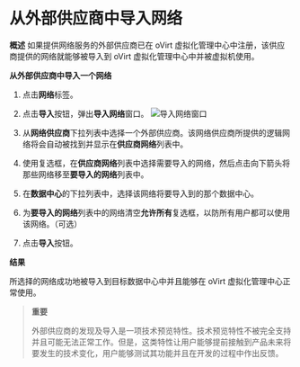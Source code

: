# 从外部供应商中导入网络

**概述**
如果提供网络服务的外部供应商已在 oVirt 虚拟化管理中心中注册，该供应商提供的网络就能够被导入到 oVirt 虚拟化管理中心中并被虚拟机使用。

**从外部供应商中导入一个网络**

1. 点击**网络**标签。

2. 点击**导入**按钮，弹出**导入网络**窗口。
 ![导入网络窗口](images/oVirt_ImportNetwork.png)

3. 从**网络供应商**下拉列表中选择一个外部供应商。该网络供应商所提供的逻辑网络将会自动被找到并显示在**供应商网络**列表中。

4. 使用复选框，在**供应商网络**列表中选择需要导入的网络，然后点击向下箭头将那些网络移至**要导入的网络**列表中。

5. 在**数据中心**的下拉列表中，选择该网络将要导入到的那个数据中心。

6. 为**要导入的网络**列表中的网络清空**允许所有**复选框，以防所有用户都可以使用该网络。（可选）

7. 点击**导入**按钮。

**结果**

所选择的网络成功地被导入到目标数据中心中并且能够在 oVirt 虚拟化管理中心正常使用。

> **重要**
>
> 外部供应商的发现及导入是一项技术预览特性。技术预览特性不被完全支持并且可能无法正常工作。但是，这类特性让用户能够提前接触到产品未来将要发生的技术变化，用户能够测试其功能并且在开发的过程中作出反馈。
